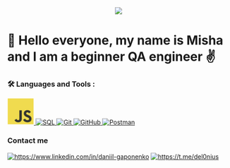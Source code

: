 <div id="header" align="center">
  <img src="https://user-images.githubusercontent.com/103375361/187285473-42841a57-ea00-4063-b92b-52fba9f84ad6.jpg" width="750"/>
</div>

# :wave: Hello everyone, my name is Misha and I am a beginner QA engineer :v:

### :hammer_and_wrench: Languages and Tools :

<p align="left"> 
  <a href="https://github.com/soohoi/Homework-js" target="_blank" rel="noreferrer"> <img src="https://github.com/devicons/devicon/blob/master/icons/javascript/javascript-original.svg" alt="JavaScript" width="60" height="60"/> </a> 
  <a href="https://github.com/soohoi/SQL" target="_blank" rel="noreferrer"> <img src="https://cdn-icons-png.flaticon.com/512/603/603201.png" alt="SQL" width="60" height="60"/> </a> 
  <a href="https://github.com/soohoi/Homework-GitBash" target="_blank" rel="noreferrer"> <img src="https://cdn.icon-icons.com/icons2/2415/PNG/512/git_original_logo_icon_146509.png" alt="Git" width="60" height="60"/> </a> 
  <a href="https://github.com/soohoi/Homework-GitHub"> <img src="https://cdn.icon-icons.com/icons2/1907/PNG/512/iconfinder-github-4555889_121361.png" alt="GitHub" width="60" height="60"/> </a> 
  <a href="https://github.com/soohoi/Homework-postman" target="_blank" rel="noreferrer"> <img src="https://cdn.icon-icons.com/icons2/3053/PNG/512/postman_macos_bigsur_icon_189815.png" title="Postman" alt="Postman" width="60" height="60"/> </a> </p>

### Contact me

<p align="left">
<a href="https://www.linkedin.com/in/mikhail0210" target="blank"><img align="center" src="https://upload.wikimedia.org/wikipedia/commons/f/f8/LinkedIn_icon_circle.svg" alt="https://www.linkedin.com/in/daniil-gaponenko" height="40" width="40" /></a> <a href="https://t.me/masl0210" target="blank"><img align="center" src="https://user-images.githubusercontent.com/49933115/139837223-bf23d3a9-4638-4e17-994a-ac8678d5f517.png" alt="https://t.me/del0nius" height="40" width="40" /></a>
</p>
